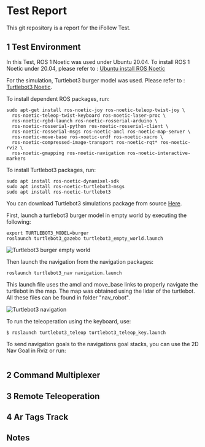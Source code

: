 # Test Report
This git repository is a report for the iFollow Test.
## 1 Test Environment 
In this Test, ROS 1 Noetic was used under Ubuntu 20.04. 
To install ROS 1 Noetic under 20.04, please refer to : 
[Ubuntu install ROS Noetic](http://wiki.ros.org/noetic/Installation/Ubuntu)

For the simulation, Turtlebot3 burger model was used. Please refer to : 
[Turtlebot3 Noetic](https://emanual.robotis.com/docs/en/platform/turtlebot3/quick-start/).

To install dependent ROS packages, run: 
``` 
sudo apt-get install ros-noetic-joy ros-noetic-teleop-twist-joy \
  ros-noetic-teleop-twist-keyboard ros-noetic-laser-proc \
  ros-noetic-rgbd-launch ros-noetic-rosserial-arduino \
  ros-noetic-rosserial-python ros-noetic-rosserial-client \
  ros-noetic-rosserial-msgs ros-noetic-amcl ros-noetic-map-server \
  ros-noetic-move-base ros-noetic-urdf ros-noetic-xacro \
  ros-noetic-compressed-image-transport ros-noetic-rqt* ros-noetic-rviz \
  ros-noetic-gmapping ros-noetic-navigation ros-noetic-interactive-markers
```

To install Turtlebot3 packages, run:
```
sudo apt install ros-noetic-dynamixel-sdk
sudo apt install ros-noetic-turtlebot3-msgs
sudo apt install ros-noetic-turtlebot3
```

You can download Turtlebot3 simulations package from source [Here](https://github.com/ROBOTIS-GIT/turtlebot3_simulations.git).

First, launch a turtlebot3 burger model in empty world by executing the following: 
```
export TURTLEBOT3_MODEL=burger
roslaunch turtlebot3_gazebo turtlebot3_empty_world.launch
```

![Turtlebot3 burger empty world](https://imgur.com/a/Jb0FIhY)

Then launch the navigation from the navigation packages: 
```
roslaunch turtlebot3_nav navigation.launch 
```

This launch file uses the amcl and move_base links to properly navigate the turtlebot in the map. The map was obtained using the lidar of the turtlebot. All these files can be found in folder "nav_robot".

![Turtlebot3 navigation](https://imgur.com/iM9SYOK)

To run the teleoperation using the keyboard, use:
```
$ roslaunch turtlebot3_teleop turtlebot3_teleop_key.launch
```

To send navigation goals to the navigations goal stacks, you can use the 2D Nav Goal in Rviz or run:
```
```

## 2 Command Multiplexer 

## 3 Remote Teleoperation 

## 4 Ar Tags Track 

## Notes 


